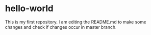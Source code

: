 # hello-world
This is my first repository.
I am editing the README.md to make some changes and check if changes occur in master branch.
